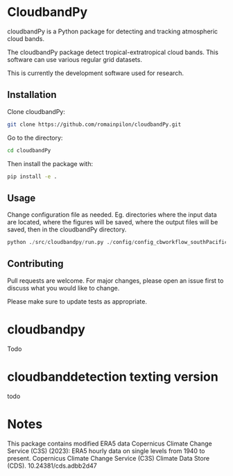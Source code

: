 # CloudbandPy

cloudbandPy is a Python package for detecting and tracking atmospheric cloud bands.

The cloudbandPy package detect tropical-extratropical cloud bands. This software can use various regular grid datasets.

This is currently the development software used for research.

## Installation
Clone cloudbandPy:

```bash
git clone https://github.com/romainpilon/cloudbandPy.git
```

Go to the directory:
```bash
cd cloudbandPy
```

<!-- Use environment.yml file to create a Conda virtual environment:
```bash
conda env create --file=environment.yml
```

After setting up the Conda virtual environment, activate it with:
```bash
conda activate cloudbandpy
``` -->

Then install the package with:
```bash
pip install -e .
```

## Usage
Change configuration file as needed. Eg. directories where the input data are located, where the figures will be saved, where the output files will be saved, then in the cloudbandPy directory.

```python
python ./src/cloudbandpy/run.py ./config/config_cbworkflow_southPacific.yml
```
<!-- TODO change for the runscript directory  -->

## Contributing

Pull requests are welcome. For major changes, please open an issue first
to discuss what you would like to change.

Please make sure to update tests as appropriate.

# cloudbandpy
Todo
# cloudbanddetection texting version
todo

# Notes
This package contains modified ERA5 data
Copernicus Climate Change Service (C3S) (2023): ERA5 hourly data on single levels from 1940 to present. Copernicus Climate Change Service (C3S) Climate Data Store (CDS). 10.24381/cds.adbb2d47